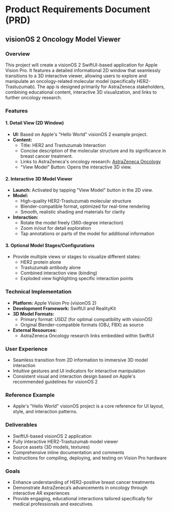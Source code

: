 # Product Requirements Document (PRD)

## visionOS 2 Oncology Model Viewer

### Overview
This project will create a visionOS 2 SwiftUI-based application for Apple Vision Pro. It features a detailed informational 2D window that seamlessly transitions to a 3D interactive viewer, allowing users to explore and manipulate an oncology-related molecular model (specifically HER2-Trastuzumab). The app is designed primarily for AstraZeneca stakeholders, combining educational content, interactive 3D visualization, and links to further oncology research.

### Features

#### 1. Detail View (2D Window)
- **UI:** Based on Apple's "Hello World" visionOS 2 example project.
- **Content:**
  - Title: HER2 and Trastuzumab Interaction
  - Concise description of the molecular structure and its significance in breast cancer treatment.
  - Links to AstraZeneca's oncology research: [AstraZeneca Oncology](https://www.astrazeneca.com/our-therapy-areas/oncology.html)
  - "View Model" Button: Opens the interactive 3D view.

#### 2. Interactive 3D Model Viewer
- **Launch:** Activated by tapping "View Model" button in the 2D view.
- **Model:**
  - High-quality HER2-Trastuzumab molecular structure
  - Blender-compatible format, optimized for real-time rendering
  - Smooth, realistic shading and materials for clarity
- **Interaction:**
  - Rotate the model freely (360-degree interaction)
  - Zoom in/out for detail exploration
  - Tap annotations or parts of the model for additional information

#### 3. Optional Model Stages/Configurations
- Provide multiple views or stages to visualize different states:
  - HER2 protein alone
  - Trastuzumab antibody alone
  - Combined interaction view (binding)
  - Exploded view highlighting specific interaction points

### Technical Implementation
- **Platform:** Apple Vision Pro (visionOS 2)
- **Development Framework:** SwiftUI and RealityKit
- **3D Model Formats:**
  - Primary format: USDZ (for optimal compatibility with visionOS)
  - Original Blender-compatible formats (OBJ, FBX) as source
- **External Resources:**
  - AstraZeneca Oncology research links embedded within SwiftUI

### User Experience
- Seamless transition from 2D information to immersive 3D model interaction
- Intuitive gestures and UI indicators for interactive manipulation
- Consistent visual and interaction design based on Apple's recommended guidelines for visionOS 2

### Reference Example
- Apple's "Hello World" visionOS project is a core reference for UI layout, style, and interaction patterns.

### Deliverables
- SwiftUI-based visionOS 2 application
- Fully interactive HER2-Trastuzumab model viewer
- Source assets (3D models, textures)
- Comprehensive inline documentation and comments
- Instructions for compiling, deploying, and testing on Vision Pro hardware

### Goals
- Enhance understanding of HER2-positive breast cancer treatments
- Demonstrate AstraZeneca’s advancements in oncology through interactive AR experiences
- Provide engaging, educational interactions tailored specifically for medical professionals and executives.

